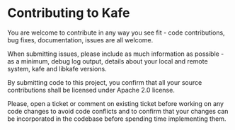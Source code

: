 # Contributing to Kafe

You are welcome to contribute in any way you see fit - code contributions, bug fixes, documentation, issues are all welcome.

When submitting issues, please include as much information as possible - as a minimum, debug log output, details about
your local and remote system, kafe and libkafe versions.

By submitting code to this project, you confirm that all your source contributions shall be licensed under 
Apache 2.0 license.

Please, open a ticket or comment on existing ticket before working on any code changes to avoid code conflicts
and to confirm that your changes can be incorporated in the codebase before spending time implementing them.
